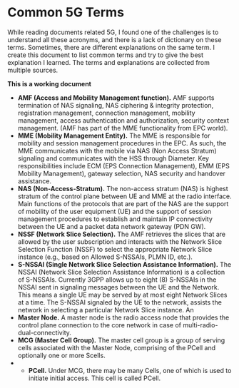 # Common 5G Terms

While reading documents related 5G, I found one of the challenges is to understand all these acronyms, and there is a lack of dictionary on these terms. Sometimes, there are different explanations on the same term. I create this document to list common terms and try to give the best explanation I learned. The terms and explanations are collected from multiple sources.

**This is a working document**

- **AMF (Access and Mobility Management function).**  AMF supports termination of NAS signaling, NAS ciphering & integrity protection, registration management, connection management, mobility management, access authentication and authorization, security context management. (AMF has part of the MME functionality from EPC world).
- **MME (Mobility Management Entity).** The MME is responsible for mobility and session management procedures in the EPC. As such, the MME communicates with the mobile via NAS (Non Access Stratum) signaling and communicates with the HSS through Diameter. Key responsibilities include ECM (EPS Connection Management), EMM (EPS Mobility Management), gateway selection, NAS security and handover assistance.
- **NAS (Non-Access-Stratum).** The non-access stratum (NAS) is highest stratum of the control plane between UE and MME at the radio interface. Main functions of the protocols that are part of the NAS are the support of mobility of the user equipment (UE) and the support of session management procedures to establish and maintain IP connectivity between the UE and a packet data network gateway (PDN GW).
- **NSSF (Network Slice Selection).** The AMF retrieves the slices that are allowed by the user subscription and interacts with the Network Slice Selection Function (NSSF) to select the appropriate Network Slice instance (e.g., based on Allowed S-NSSAIs, PLMN ID, etc.).
- **S-NSSAI (Single Network Slice Selection Assistance Information).** The NSSAI (Network Slice Selection Assistance Information) is a collection of S-NSSAIs. Currently 3GPP allows up to eight (8) S-NSSAIs in the NSSAI sent in signaling messages between the UE and the Network. This means a single UE may be served by at most eight Network Slices at a time. The S-NSSAI signaled by the UE to the network, assists the network in selecting a particular Network Slice instance. An
- **Master Node.** A master node is the radio access node that provides the control plane connection to the core network in case of multi-radio-dual-connectivity.
- **MCG (Master Cell Group).** The master cell group is a group of serving cells associated with the Master Node, comprising of the PCell and optionally one or more Scells.
- - **PCell.** Under MCG, there may be many Cells, one of which is used to initiate initial access. This cell is called PCell.
